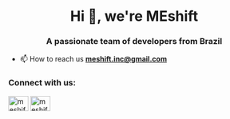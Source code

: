 <h1 align="center">Hi 👋, we're MEshift</h1>
<h3 align="center">A passionate team of developers from Brazil</h3>

- 📫 How to reach us **meshift.inc@gmail.com**

<h3 align="left">Connect with us:</h3>
<p align="left">
<a href="https://linkedin.com/company/meshift" target="blank"><img align="center" src="https://raw.githubusercontent.com/rahuldkjain/github-profile-readme-generator/master/src/images/icons/Social/linked-in-alt.svg" alt="meshift" height="30" width="40" /></a>
<a href="https://instagram.com/meshift.inc" target="blank"><img align="center" src="https://raw.githubusercontent.com/rahuldkjain/github-profile-readme-generator/master/src/images/icons/Social/instagram.svg" alt="meshift.inc" height="30" width="40" /></a>
</p>
